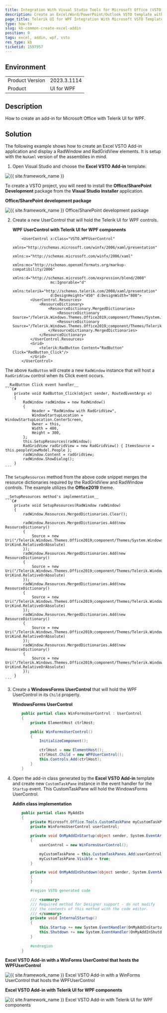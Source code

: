 ```yaml
---
title: Integration With Visual Studio Tools for Microsoft Office (VSTO) Templates
description: Create an Excel/Word/PowerPoint/Outlook VSTO template with Telerik UI for WPF components.
page_title: Telerik UI for WPF Integration With Microsoft VSTO Templates
type: how-to
slug: kb-common-create-excel-addin
position: 0
tags: excel, addin, wpf, vsto
res_type: kb
ticketid: 1597957
---
```


## Environment
<table>
	<tr>
		<td>Product Version</td>
		<td>2023.3.1114</td>
	</tr>
	<tr>
		<td>Product</td>
		<td>UI for WPF</td>
	</tr>
</table>

## Description

How to create an add-in for Microsoft Office with Telerik UI for WPF.

## Solution

The following example shows how to create an Excel VSTO Add-in application and display a RadWindow and RadGridView elements. It is setup with the `NoXaml` version of the assemblies in mind.

1. Open Visual Studio and choose the __Excel VSTO Add-in__ template:

![{{ site.framework_name }}](images/kb-common-create-excel-addin-1.png)

To create a VSTO project, you will need to install the __Office/SharePoint Development__ package from the __Visual Studio Installer__ application.

__Office/SharePoint development package__

![{{ site.framework_name }} Office/SharePoint development package](images/kb-common-create-excel-addin-0.png)

2. Create a new UserControl that will hold the Telerik UI for WPF controls.

	__WPF UserControl with Telerik UI for WPF components__
	```XAML
		<UserControl x:Class="VSTO.WPFUserControl"
		             xmlns="http://schemas.microsoft.com/winfx/2006/xaml/presentation"
		             xmlns:x="http://schemas.microsoft.com/winfx/2006/xaml"
		             xmlns:mc="http://schemas.openxmlformats.org/markup-compatibility/2006" 
		             xmlns:d="http://schemas.microsoft.com/expression/blend/2008" 
		             mc:Ignorable="d" 
		             xmlns:telerik="http://schemas.telerik.com/2008/xaml/presentation"
		             d:DesignHeight="450" d:DesignWidth="800">
		    <UserControl.Resources>
		        <ResourceDictionary>
		            <ResourceDictionary.MergedDictionaries>
		                <ResourceDictionary Source="/Telerik.Windows.Themes.Office2019;component/Themes/System.Windows.xaml"/>
		                <ResourceDictionary Source="/Telerik.Windows.Themes.Office2019;component/Themes/Telerik.Windows.Controls.xaml"/>
		            </ResourceDictionary.MergedDictionaries>
		        </ResourceDictionary>
		    </UserControl.Resources>
		    <Grid>
		        <telerik:RadButton Content="RadButton" Click="RadButton_Click"/>
		    </Grid>
		</UserControl>
	```

The above `RadButton` will create a new `RadWindow` instance that will host a `RadGridView` control when its Click event occurs.

	__RadButton Click event handler__
	```C#
		private void RadButton_Click(object sender, RoutedEventArgs e)
		{
		    RadWindow radWindow = new RadWindow()
		    {
		        Header = "RadWindow with RadGridView",
		        WindowStartupLocation = WindowStartupLocation.CenterScreen,
		        Owner = this,
		        Width = 400,
		        Height = 300,
		    };	
		    this.SetupResources(radWindow);	
		    RadGridView radGridView = new RadGridView() { ItemsSource = this.peopleViewModel.People };
		    radWindow.Content = radGridView;	
		    radWindow.ShowDialog();
		}
	```

The `SetupResources` method from the above code snippet merges the resource dictionaries required by the RadGridView and RadWindow controls. The example utilizes the __Office2019__ theme.

	__SetupResources method's implementation__
	```C#
		private void SetupResources(RadWindow radWindow)
		{
		    radWindow.Resources.MergedDictionaries.Clear();
	
		    radWindow.Resources.MergedDictionaries.Add(new ResourceDictionary()
		    {
		        Source = new Uri("/Telerik.Windows.Themes.Office2019;component/Themes/System.Windows.xaml", UriKind.RelativeOrAbsolute)
		    });
		    radWindow.Resources.MergedDictionaries.Add(new ResourceDictionary()
		    {
		        Source = new Uri("/Telerik.Windows.Themes.Office2019;component/Themes/Telerik.Windows.Controls.xaml", UriKind.RelativeOrAbsolute)
		    });
		    radWindow.Resources.MergedDictionaries.Add(new ResourceDictionary()
		    {
		        Source = new Uri("/Telerik.Windows.Themes.Office2019;component/Themes/Telerik.Windows.Controls.GridView.xaml", UriKind.RelativeOrAbsolute)
		    });
		    radWindow.Resources.MergedDictionaries.Add(new ResourceDictionary()
		    {
		        Source = new Uri("/Telerik.Windows.Themes.Office2019;component/Themes/Telerik.Windows.Controls.Input.xaml", UriKind.RelativeOrAbsolute)
		    });
		    radWindow.Resources.MergedDictionaries.Add(new ResourceDictionary()
		    {
		        Source = new Uri("/Telerik.Windows.Themes.Office2019;component/Themes/Telerik.Windows.Controls.Navigation.xaml", UriKind.RelativeOrAbsolute)
		    });
		}
	```

3. Create a __WindowsForms UserControl__ that will hold the WPF UserControl in its `Child` property.

	__WindowsForms UserControl__
	```C#
		public partial class WinFormsUserControl : UserControl
		{
		    private ElementHost ctrlHost;
	
		    public WinFormsUserControl()
		    {
		        InitializeComponent();
	
		        ctrlHost = new ElementHost();
		        ctrlHost.Child = new WPFUserControl();
		        this.Controls.Add(ctrlHost);
		    }
		}
	```

4. Open the add-in class generated by the __Excel VSTO Add-in__ template and create new `CustomTaskPane` instance in the event handler for the `Startup` event. This CustomTaskPane will hold the WindowsForms UserControl.

	__AddIn class implementation__
	```C#
		public partial class MyAddIn
		{
		    private Microsoft.Office.Tools.CustomTaskPane myCustomTaskPane;
		    private WinFormsUserControl userControl;
	
		    private void OnMyAddInStartup(object sender, System.EventArgs e)
		    {
		        userControl = new WinFormsUserControl();
	
		        myCustomTaskPane = this.CustomTaskPanes.Add(userControl, "My Task Pane");
		        myCustomTaskPane.Visible = true;
		    }
	
		    private void OnMyAddInShutdown(object sender, System.EventArgs e)
		    {
		    }
	
		    #region VSTO generated code
	
		    /// <summary>
		    /// Required method for Designer support - do not modify
		    /// the contents of this method with the code editor.
		    /// </summary>
		    private void InternalStartup()
		    {
		        this.Startup += new System.EventHandler(OnMyAddInStartup);
		        this.Shutdown += new System.EventHandler(OnMyAddInShutdown);
		    }
		
		    #endregion
		}
	```

__Excel VSTO Add-in with a WinForms UserControl that hosts the WPFUserControl__

![{{ site.framework_name }} Excel VSTO Add-in with a WinForms UserControl that hosts the WPFUserControl](images/kb-common-create-excel-addin-2.png)

__Excel VSTO Add-in with Telerik UI for WPF components__

![{{ site.framework_name }} Excel VSTO Add-in with Telerik UI for WPF components](images/kb-common-create-excel-addin-3.png)
